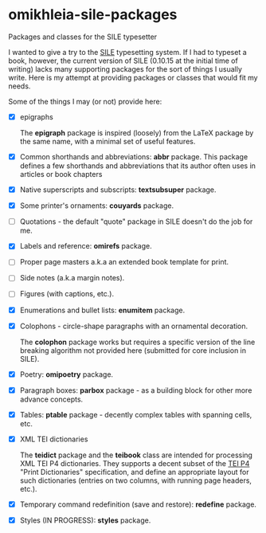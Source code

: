 # omikhleia-sile-packages
Packages and classes for the SILE typesetter

I wanted to give a try to the [SILE](https://github.com/sile-typesetter/sile) typesetting system. If I had to typeset a book, however, the current version of SILE (0.10.15 at the initial time of writing) lacks many supporting packages for the sort of things I usually write. Here is my attempt at providing packages or classes that would fit my needs.

Some of the things I may (or not) provide here:
- [X] epigraphs

  The **epigraph** package is inspired (loosely) from the LaTeX package by the same name, with a minimal set of useful features.

- [X] Common shorthands and abbreviations: **abbr** package. This package defines a few shorthands
  and abbreviations that its author often uses in articles or book chapters
- [X] Native superscripts and subscripts: **textsubsuper** package.
- [X] Some printer's ornaments: **couyards** package.
- [ ] Quotations - the default "quote" package in SILE doesn't do the job for me.
- [X] Labels and reference: **omirefs** package.
- [ ] Proper page masters a.k.a an extended book template for print.
- [ ] Side notes (a.k.a margin notes).
- [ ] Figures (with captions, etc.).
- [X] Enumerations and bullet lists: **enumitem** package.
- [X] Colophons - circle-shape paragraphs with an ornamental decoration.

  The **colophon** package works but requires a specific version of the line breaking algorithm
  not provided here (submitted for core inclusion in SILE).

- [X] Poetry: **omipoetry** package.

- [X] Paragraph boxes: **parbox** package - as a building block for other more advance
  concepts.

- [X] Tables: **ptable** package - decently complex tables with spanning cells, etc.

- [X] XML TEI dictionaries 

  The **teidict** package and the **teibook** class are intended for processing XML TEI P4 dictionaries.
  They supports a decent subset of the [TEI P4](https://tei-c.org/Vault/P4/doc/html/) "Print Dictionaries"
  specification, and define an appropriate layout for such dictionaries (entries on two columns, with
  running page headers, etc.).

- [X] Temporary command redefinition (save and restore): **redefine** package.
- [X] Styles (IN PROGRESS): **styles** package.